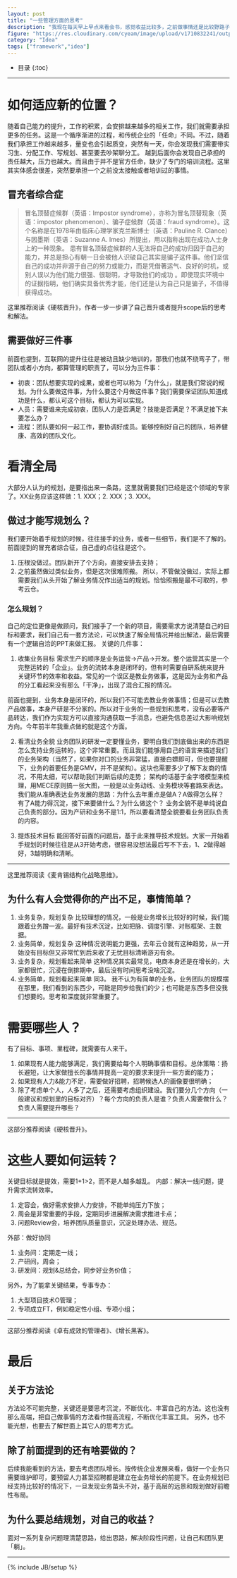 ```yaml
---
layout: post
title: "一些管理方面的思考"
description: "我现在每天早上早点来看会书，感觉收益比较多，之前做事情还是比较野路子的，看看正规军的书能更体系化一些。现整理出来分享给大家。"
figure: "https://res.cloudinary.com/cyeam/image/upload/v1710832241/output.jpg"
category: "Idea"
tags: ["framework","idea"]
---
```


* 目录
{:toc}
---

# 如何适应新的位置？
随着自己能力的提升，工作的积累，会安排越来越多的相关工作，我们就需要承担更多的任务。这是一个循序渐进的过程，和传统企业的「任命」不同。不过，随着我们承担工作越来越多，量变也会引起质变，突然有一天，你会发现我们需要带实习生、分配工作、写规划、甚至要去吵架聊分工。
越到后面你会发现自己承担的责任越大，压力也越大。而且由于并不是官方任命，缺少了专门的培训流程。这里其实体感会很差，突然要承担一个之前没太接触或者培训过的事情。

## 冒充者综合症
> 冒名顶替症候群（英语：Impostor syndrome），亦称为冒名顶替现象（英语：impostor phenomenon）、骗子症候群（英语：fraud syndrome）。这个名称是在1978年由临床心理学家克兰斯博士（英语：Pauline R. Clance）与因墨斯（英语：Suzanne A. Imes）所提出，用以指称出现在成功人士身上的一种现象。
患有冒名顶替症候群的人无法将自己的成功归因于自己的能力，并总是担心有朝一日会被他人识破自己其实是骗子这件事。他们坚信自己的成功并非源于自己的努力或能力，而是凭借著运气、良好的时机，或别人误以为他们能力很强、很聪明，才导致他们的成功 。即使现实环境中的证据指明，他们确实具备优秀才能，他们还是认为自己只是骗子，不值得获得成功。

这里推荐阅读《硬核晋升》，作者一步一步讲了自己晋升或者提升scope后的思考和解法。

## 需要做好三件事
前面也提到，互联网的提升往往是被动且缺少培训的，那我们也就不绕弯子了，带团队或者小方向，都算管理的职责了，可以分为三件事：
- 初衷：团队想要实现的成果，或者也可以称为「为什么」，就是我们常说的规划。为什么要做这件事，为什么要这个月做这件事？我们需要保证团队知道成功是什么，都认可这个目标，都认为可以实现。
- 人员：需要谁来完成初衷，团队人力是否满足？技能是否满足？不满足接下来要怎么办？
- 流程：团队要如何一起工作，要协调好成员。能够控制好自己的团队，培养健康、高效的团队文化。

# 看清全局
大部分人认为的规划，是要指出来一条路，这里就需要我们已经是这个领域的专家了。XX业务应该这样做：1. XXX；2. XXX；3. XXX。

## 做过才能写规划么？

我们要开始着手规划的时候，往往接手的业务，或者一些细节，我们是不了解的。前面提到的冒充者综合征，自己虚的点往往是这个。
1. 压根没做过。团队新开了个方向，直接安排去支持；
2. 之前虽然做过类似业务，但是这次很难照搬。
所以，不管做没做过，实际上都需要我们从头开始了解业务情况作出适当的规划。恰恰照搬是最不可取的，参考云仓。

### 怎么规划？
自己的定位更像是做顾问，我们接手了一个新的项目，需要需求方说清楚自己的目标和要求，我们自己有一套方法论，可以快速了解全局情况并给出解法，最后需要有一个逻辑自洽的PPT来做汇报。
关键的几件事：
1. 收集业务目标
需求生产的顺序是业务运营->产品->开发。整个运营其实是一个完整运转的「企业」。业务的流转本身是闭环的，但有时需要自研系统来提升关键环节的效率和收益。常见的一个误区是教业务做事，这是因为业务和产品的分工看起来没有那么「干净」，出现了混合汇报的情况。

前面也提到，业务本身是闭环的，所以我们不可能去教业务做事情；但是可以去教产品做事，本身产研是不分家的。所以对于业务的一些规划和思考，没有必要等产品转达，我们作为实现方可以直接沟通获取一手消息，也避免信息差过大影响规划方向。今年前半年我重点做的就是这个方面。

2. 看清业务全貌
业务团队的研发一定要懂业务，要明白我们到底做出来的东西是怎么支持业务运转的，这个非常重要。而且我们能够用自己的语言来描述我们的业务架构（当然了，如果你对口的业务非常猛，直接白嫖即可，但也要提醒下，业务的首要任务是GMV，并不是架构）。这块也需要多少了解下友商的情况，不用太细，可以帮助我们判断后续的走势；
架构的话基于金字塔模型来梳理，用MECE原则搞一张大图，一般是以业务动线、业务模块等套路来表达。我们能从准确表达业务发展的思路：为什么去年重点是做A？A做得怎么样？有了A能力得沉淀，接下来要做什么？为什么做这个？
业务全貌不是单纯说自己负责的部分。因为产研和业务不是1:1，所以要看清楚全貌要看业务团队负责的内容。

3. 提炼技术目标
能回答好前面的问题后，基于此来推导技术规划。大家一开始着手规划的时候往往是从3开始考虑，很容易没想法最后写不下去，1、2做得越好，3越明确和清晰。

---
这里推荐阅读《麦肯锡结构化战略思维》。

## 为什么有人会觉得你的产出不足，事情简单？
1. 业务复杂，规划复杂
比较理想的情况，一般是业务增长比较好的时候，我们能跟着业务蹭一波。最好有技术沉淀，比如把脉、调度引擎、对账框架、主数据。
2. 业务简单，规划复杂
这种情况说明能力更强，去年云仓就有这种趋势，从一开始没有目标但又非常忙到后来收了无忧目标清晰游刃有余。
3. 业务复杂，规划看起来简单
这种情况其实最常见，电商本身还是在增长的，大家都很忙，沉浸在倒排期中，最后没有时间思考没啥沉淀。
4. 业务简单，规划看起来简单
同3。
我不认为有简单的业务，业务团队的规模摆在那里，我们看到的东西少，可能是同步给我们的少；也可能是东西多但没我们想要的。思考和深度就非常重要了。

# 需要哪些人？

有了目标、事项、里程碑，就需要有人来干。
1. 如果现有人能力能够满足，我们需要给每个人明确事情和目标。总体策略：扬长避短，让大家做擅长的事情并提高一定的要求来提升一些方面的能力；
2. 如果现有人力&能力不足，需要做好招聘，招聘候选人的画像要很明确；
3. 除了考虑单个人，人多了之后，还需要考虑组织建设。我们要分几个方向（一般建议和规划里的目标对齐）？每个方向的负责人是谁？负责人需要做什么？负责人需要提升哪些？

---
这部分推荐阅读《硬核晋升》。

# 这些人要如何运转？
关键目标就是提效，需要1+1>2，而不是人越多越乱。
内部：解决一线问题，提升需求流转效率。
1. 定容会，做好需求安排人力安排，不能单纯压力下放；
2. 周会是非常重要的手段，定期同步进展解决需求推进卡点；
3. 问题Review会，培养团队质量意识，沉淀处理办法、规范。

外部：做好协同
1. 业务间：定期走一线；
2. 产研间，周会；
3. 研发间：规划&总结会，同步好业务价值；

另外，为了能拿关键结果，专事专办：
1. 大型项目技术O管理；
2. 专项成立FT，例如稳定性小组、专项小组；

---
这部分推荐阅读《卓有成效的管理者》、《增长黑客》。

# 最后
## 关于方法论
方法论不可能完整，关键还是要思考沉淀，不断优化、丰富自己的方法。这也没有那么高端，把自己做事情的方法看作提高流程，不断优化丰富工具。
另外，也不能光想，也要去了解世面上其它人的思考方式。

## 除了前面提到的还有啥要做的？
后续我能看到的方法，要去考虑团队增长。按传统企业发展来看，做好一个业务只需要维护即可，要预留人力甚至招聘都是建立在业务增长的前提下。在业务规划已经支持比较好的情况下，一旦发现业务苗头不对，基于高层的远景和规划做好前瞻性布局。

## 为什么要总结规划，对自己的收益？
面对一系列复杂问题理清楚思路，给出思路，解决阶段性问题，让自己和团队更「躺」。

---


{% include JB/setup %}
